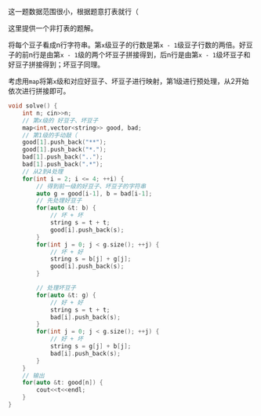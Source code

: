 这一题数据范围很小，根据题意打表就行（

这里提供一个非打表的题解。

将每个豆子看成n行字符串。第`x`级豆子的行数是第`x - 1`级豆子行数的两倍。好豆子的前n行是由第`x - 1`级的两个坏豆子拼接得到，后n行是由第`x - 1`级坏豆子和好豆子拼接得到；坏豆子同理。

考虑用`map`将第`x`级和对应好豆子、坏豆子进行映射，第1级进行预处理，从2开始依次进行拼接即可。

```cpp
void solve() {
	int n; cin>>n;
	// 第x级的 好豆子、坏豆子
	map<int,vector<string>> good, bad;
	// 第1级的手动敲（
	good[1].push_back("**");
	good[1].push_back("*.");
	bad[1].push_back("..");
	bad[1].push_back(".*");
	// 从2到4处理
	for(int i = 2; i <= 4; ++i) {
		// 得到前一级的好豆子、坏豆子的字符串
		auto g = good[i-1], b = bad[i-1];
		// 先处理好豆子
		for(auto &t: b) {
			// 坏 + 坏
			string s = t + t;
			good[i].push_back(s);
		}
		for(int j = 0; j < g.size(); ++j) {
			// 坏 + 好
			string s = b[j] + g[j];
			good[i].push_back(s);
		}

		// 处理坏豆子
		for(auto &t: g) {
			// 好 + 好
			string s = t + t;
			bad[i].push_back(s);
		}
		for(int j = 0; j < g.size(); ++j) {
			// 好 + 坏
			string s = g[j] + b[j];
			bad[i].push_back(s);
		}
	}
	// 输出
	for(auto &t: good[n]) {
		cout<<t<<endl;
	}
}
```

